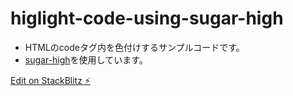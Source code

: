 # higlight-code-using-sugar-high
* HTMLのcodeタグ内を色付けするサンプルコードです。
* [sugar-high](https://www.npmjs.com/package/sugar-high)を使用しています。

[Edit on StackBlitz ⚡️](https://stackblitz.com/edit/vitejs-vite-rjgpkg)
